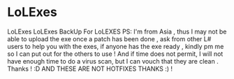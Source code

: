 LoLExes
=======

LoLExes
LoLExes
BackUp For LoLEXES
PS: I'm from Asia , thus I may not be able to upload the exe once a patch has been done , ask from other L# users to help you with the exes,
if anyone has the exe ready , kindly pm me so I can put out for the others to use !
And if time does not permit, I will not have enough time to do a virus scan, but I can vouch that they are clean .
Thanks ! :D AND THESE ARE NOT HOTFIXES THANKS :) !
